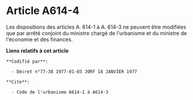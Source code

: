 # Article A614-4

Les dispositions des articles A. 614-1 à A. 614-3 ne peuvent être modifiées que par arrêté conjoint du ministre chargé de
l'urbanisme et du ministre de l'économie et des finances.

**Liens relatifs à cet article**

	**Codifié par**:

	  - Décret n°77-38 1977-01-03 JORF 18 JANVIER 1977

	**Cite**:

	  - Code de l'urbanisme A614-1 à A614-3
